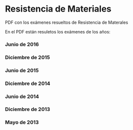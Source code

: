 <snippet>

# Resistencia de Materiales
PDF con los exámenes resueltos de Resistencia de Materales

En el PDF están resuletos los exámenes de los años:

### Junio de 2016
### Diciembre de 2015
### Junio de 2015
### Diciembre de 2014
### Junio de 2014
### Diciembre de 2013
### Mayo de 2013
</snippet>
